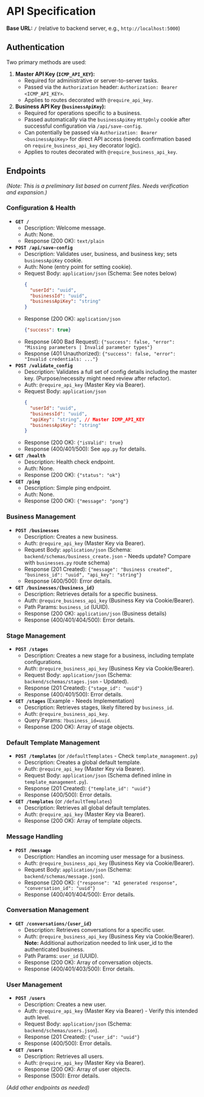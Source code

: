 # API Specification

**Base URL:** `/` (relative to backend server, e.g., `http://localhost:5000`)

## Authentication

Two primary methods are used:

1.  **Master API Key (`ICMP_API_KEY`):**
    *   Required for administrative or server-to-server tasks.
    *   Passed via the `Authorization` header: `Authorization: Bearer <ICMP_API_KEY>`.
    *   Applies to routes decorated with `@require_api_key`.
2.  **Business API Key (`businessApiKey`):**
    *   Required for operations specific to a business.
    *   Passed automatically via the `businessApiKey` `HttpOnly` cookie after successful configuration via `/api/save-config`.
    *   Can potentially be passed via `Authorization: Bearer <businessApiKey>` for direct API access (needs confirmation based on `require_business_api_key` decorator logic).
    *   Applies to routes decorated with `@require_business_api_key`.

## Endpoints

*(Note: This is a preliminary list based on current files. Needs verification and expansion.)*

### Configuration & Health

*   **`GET /`**
    *   Description: Welcome message.
    *   Auth: None.
    *   Response (200 OK): `text/plain`
*   **`POST /api/save-config`**
    *   Description: Validates user, business, and business key; sets `businessApiKey` cookie.
    *   Auth: None (entry point for setting cookie).
    *   Request Body: `application/json` (Schema: See notes below)
        ```json
        {
          "userId": "uuid",
          "businessId": "uuid",
          "businessApiKey": "string"
        }
        ```
    *   Response (200 OK): `application/json`
        ```json
        {"success": true}
        ```
    *   Response (400 Bad Request): `{"success": false, "error": "Missing parameters | Invalid parameter types"}`
    *   Response (401 Unauthorized): `{"success": false, "error": "Invalid credentials: ..."}`
*   **`POST /validate_config`**
    *   Description: Validates a full set of config details including the master key. (Purpose/necessity might need review after refactor).
    *   Auth: `@require_api_key` (Master Key via Bearer).
    *   Request Body: `application/json`
        ```json
        {
          "userId": "uuid",
          "businessId": "uuid",
          "apiKey": "string", // Master ICMP_API_KEY
          "businessApiKey": "string"
        }
        ```
    *   Response (200 OK): `{"isValid": true}`
    *   Response (400/401/500): See `app.py` for details.
*   **`GET /health`**
    *   Description: Health check endpoint.
    *   Auth: None.
    *   Response (200 OK): `{"status": "ok"}`
*   **`GET /ping`**
    *   Description: Simple ping endpoint.
    *   Auth: None.
    *   Response (200 OK): `{"message": "pong"}`

### Business Management

*   **`POST /businesses`**
    *   Description: Creates a new business.
    *   Auth: `@require_api_key` (Master Key via Bearer).
    *   Request Body: `application/json` (Schema: `backend/schemas/business_create.json` - Needs update? Compare with `businesses.py` route schema)
    *   Response (201 Created): `{"message": "Business created", "business_id": "uuid", "api_key": "string"}`
    *   Response (400/500): Error details.
*   **`GET /businesses/{business_id}`**
    *   Description: Retrieves details for a specific business.
    *   Auth: `@require_business_api_key` (Business Key via Cookie/Bearer).
    *   Path Params: `business_id` (UUID).
    *   Response (200 OK): `application/json` (Business details)
    *   Response (400/401/404/500): Error details.

### Stage Management

*   **`POST /stages`**
    *   Description: Creates a new stage for a business, including template configurations.
    *   Auth: `@require_business_api_key` (Business Key via Cookie/Bearer).
    *   Request Body: `application/json` (Schema: `backend/schemas/stages.json` - Updated).
    *   Response (201 Created): `{"stage_id": "uuid"}`
    *   Response (400/401/500): Error details.
*   **`GET /stages`** (Example - Needs Implementation)
    *   Description: Retrieves stages, likely filtered by `business_id`.
    *   Auth: `@require_business_api_key`.
    *   Query Params: `?business_id=uuid`.
    *   Response (200 OK): Array of stage objects.

### Default Template Management

*   **`POST /templates`** (or `/defaultTemplates` - Check `template_management.py`)
    *   Description: Creates a global default template.
    *   Auth: `@require_api_key` (Master Key via Bearer).
    *   Request Body: `application/json` (Schema defined inline in `template_management.py`).
    *   Response (201 Created): `{"template_id": "uuid"}`
    *   Response (400/500): Error details.
*   **`GET /templates`** (or `/defaultTemplates`)
    *   Description: Retrieves all global default templates.
    *   Auth: `@require_api_key` (Master Key via Bearer).
    *   Response (200 OK): Array of template objects.

### Message Handling

*   **`POST /message`**
    *   Description: Handles an incoming user message for a business.
    *   Auth: `@require_business_api_key` (Business Key via Cookie/Bearer).
    *   Request Body: `application/json` (Schema: `backend/schemas/message.json`).
    *   Response (200 OK): `{"response": "AI generated response", "conversation_id": "uuid"}`
    *   Response (400/401/404/500): Error details.

### Conversation Management

*   **`GET /conversations/{user_id}`**
    *   Description: Retrieves conversations for a specific user.
    *   Auth: `@require_business_api_key` (Business Key via Cookie/Bearer). **Note:** Additional authorization needed to link user_id to the authenticated business.
    *   Path Params: `user_id` (UUID).
    *   Response (200 OK): Array of conversation objects.
    *   Response (400/401/403/500): Error details.

### User Management

*   **`POST /users`**
    *   Description: Creates a new user.
    *   Auth: `@require_api_key` (Master Key via Bearer) - Verify this intended auth level.
    *   Request Body: `application/json` (Schema: `backend/schemas/users.json`).
    *   Response (201 Created): `{"user_id": "uuid"}`
    *   Response (400/500): Error details.
*   **`GET /users`**
    *   Description: Retrieves all users.
    *   Auth: `@require_api_key` (Master Key via Bearer).
    *   Response (200 OK): Array of user objects.
    *   Response (500): Error details.

*(Add other endpoints as needed)* 